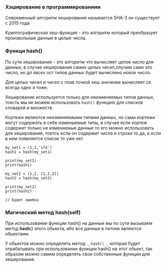 ### Хэширование в программированиии
Современный алгоритм хеширования называется SHA-3 он существует
с 2015 года.

Криптографическая хеш-функция - это алгоритм который преобразует 
произвольные данные в целые числа.

### Функци hash()
По сути хеширование - это алгоритм что вычисляет целое число для данных,
в случае хеширования самих целых чисел,олучим само это число, но дл явсех 
ост типов данных будет вычислено новое число.

Для целых чисел и чисел с плав точкой хеш значение вычисляет ся всегда одно 
и тоже.

Хеширование используется только для неизменяемых типов данных, тоесть мы не 
можем использовать `hash()` функцию для списков словарей и множеств.

Кортежи являются неизменяемыми типами данных, но сами кортежи могут 
содержать в себе изменыемые типы, в случае если кортеж содержит только не 
изменяемые данные то его можно использовать для хеширования, тоетсь 
если он содержит числа и строки то да, а если в нем появляется список то 
уже нет.

    my_set1 = (1,2,'sfd')
    hash1 = hash(my_set1)
    
    print(my_set1)
    print(hash1)
    
    my_set2 = (1,2, [1,2,3])
    hash2 = hash(my_set2)
    
    print(my_set2)
    print(hash2)    

    // Будет ошибка

### Магический метод __hash__(self)
При использовании функции hash() на данные мы по сути вызываем метод
__hash__() этого обьекта, ибо все данные в питоне являются обьектами.

У обьектов можно определить метод `__hash()__` которая будет отрабатывать 
при использовании функции hash() на этот обьект, так образом можно самим
определять свои собственные функции для хеширования.
















